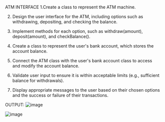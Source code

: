 ATM INTERFACE
1.Create a class to represent the ATM machine.

2. Design the user interface for the ATM, including options such as withdrawing, depositing, and
checking the balance.

3. Implement methods for each option, such as withdraw(amount), deposit(amount), and
checkBalance().

4. Create a class to represent the user's bank account, which stores the account balance.

5. Connect the ATM class with the user's bank account class to access and modify the account
balance.

6. Validate user input to ensure it is within acceptable limits (e.g., sufficient balance for withdrawals).

7. Display appropriate messages to the user based on their chosen options and the success or failure
of their transactions.

OUTPUT:
![image](https://github.com/arghya140901/CODSOFT/assets/123351179/29005497-355a-47f9-a678-341ed4af20b4)

![image](https://github.com/arghya140901/CODSOFT/assets/123351179/c57ffa25-e4cf-4b97-a01b-e2239caa041b)


